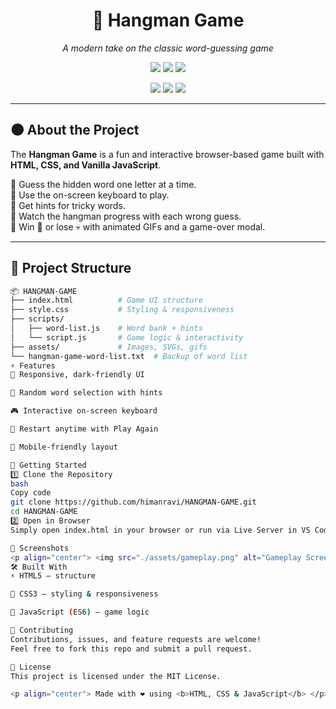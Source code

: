 <!-- Dark Mode Pro README for Hangman Game -->

<h1 align="center">🎯 Hangman Game</h1>

<p align="center">
  <i>A modern take on the classic word-guessing game</i>  
</p>

<p align="center">
  <img src="https://img.shields.io/badge/Made%20with-HTML5-orange?style=for-the-badge&logo=html5" />
  <img src="https://img.shields.io/badge/Styled%20with-CSS3-blue?style=for-the-badge&logo=css3" />
  <img src="https://img.shields.io/badge/Powered%20by-JavaScript-yellow?style=for-the-badge&logo=javascript" />
</p>

<p align="center">
  <img src="https://img.shields.io/github/license/himanravi/HANGMAN-GAME?style=for-the-badge" />
  <img src="https://img.shields.io/github/stars/himanravi/HANGMAN-GAME?style=for-the-badge&logo=github" />
  <img src="https://img.shields.io/github/forks/himanravi/HANGMAN-GAME?style=for-the-badge&logo=git" />
</p>

---

## 🌑 About the Project

The **Hangman Game** is a fun and interactive browser-based game built with  
**HTML, CSS, and Vanilla JavaScript**.  

🔹 Guess the hidden word one letter at a time.  
🔹 Use the on-screen keyboard to play.  
🔹 Get hints for tricky words.  
🔹 Watch the hangman progress with each wrong guess.  
🔹 Win 🎉 or lose 💀 with animated GIFs and a game-over modal.  

---

## 📂 Project Structure

```bash
📦 HANGMAN-GAME
├── index.html          # Game UI structure
├── style.css           # Styling & responsiveness
├── scripts/
│   ├── word-list.js    # Word bank + hints
│   └── script.js       # Game logic & interactivity
├── assets/             # Images, SVGs, gifs
└── hangman-game-word-list.txt  # Backup of word list
⚡ Features
🎨 Responsive, dark-friendly UI

🧩 Random word selection with hints

🎮 Interactive on-screen keyboard

🔄 Restart anytime with Play Again

📱 Mobile-friendly layout

🚀 Getting Started
1️⃣ Clone the Repository
bash
Copy code
git clone https://github.com/himanravi/HANGMAN-GAME.git
cd HANGMAN-GAME
2️⃣ Open in Browser
Simply open index.html in your browser or run via Live Server in VS Code.

📸 Screenshots
<p align="center"> <img src="./assets/gameplay.png" alt="Gameplay Screenshot" width="400"/> <img src="./assets/gameover.png" alt="Game Over Screenshot" width="400"/> </p>
🛠️ Built With
⚡ HTML5 – structure

🎨 CSS3 – styling & responsiveness

🧠 JavaScript (ES6) – game logic

🤝 Contributing
Contributions, issues, and feature requests are welcome!
Feel free to fork this repo and submit a pull request.

📜 License
This project is licensed under the MIT License.

<p align="center"> Made with ❤️ using <b>HTML, CSS & JavaScript</b> </p> ```